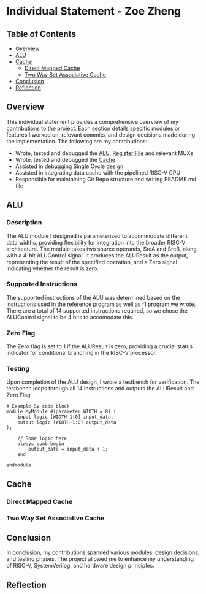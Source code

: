 # Individual Statement - Zoe Zheng
## Table of Contents
- [Overview](#overview)
- [ALU](#alu)
- [Cache](#cache)
  - [Direct Mapped Cache](#direct-mapped-cache)
  - [Two Way Set Associative Cache](#two-way-set-associative-cache)
- [Conclusion](#conclusion)
- [Reflection](#reflection)
  
## Overview
This individual statement provides a comprehensive overview of my contributions to the project. Each section details specific modules or features I worked on, relevant commits, and design decisions made during the implementation.
The following are my contributions:
* Wrote, tested and debugged the [ALU](path/to/ALU/file), [Register File](path/to/Regfile/file) and relevant MUXs
* Wrote, tested and debugged the [Cache](path/to/Cache/file)
* Assisted in debugging Single Cycle design
* Assisted in integrating data cache with the pipelined RISC-V CPU
* Responsible for maintaining Git Repo structure and writing README.md file
  
## ALU
### Description
The ALU module I designed is parameterized to accommodate different data widths, providing flexibility for integration into the broader RISC-V architecture. The module takes two source operands, SrcA and SrcB, along with a 4-bit ALUControl signal. It produces the ALUResult as the output, representing the result of the specified operation, and a Zero signal indicating whether the result is zero.
### Supported Instructions
The supported instructions of the ALU was determined based on the instructions used in the reference program as well as f1 program we wrote. There are a total of  14 supported instructions required, so we chose the ALUControl signal to be 4 bits to accomodate this.
### Zero Flag
The Zero flag is set to 1 if the ALUResult is zero, providing a crucial status indicator for conditional branching in the RISC-V processor.
### Testing
Upon completion of the ALU design, I wrote a testbench for verification. The testbench loops through all 14 instructions and outputs the ALUResult and Zero Flag
```System Verilog
# Example SV code block
module MyModule #(parameter WIDTH = 8) (
    input logic [WIDTH-1:0] input_data,
    output logic [WIDTH-1:0] output_data
);

    // Some logic here
    always_comb begin
        output_data = input_data + 1;
    end

endmodule
```

## Cache

### Direct Mapped Cache

### Two Way Set Associative Cache


## Conclusion
In conclusion, my contributions spanned various modules, design decisions, and testing phases. The project allowed me to enhance my understanding of RISC-V, SystemVerilog, and hardware design principles.

## Reflection
